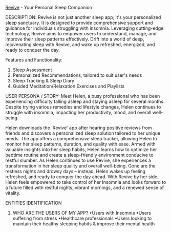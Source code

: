 <a href="php/index.php">Revive</a> - Your Personal Sleep Companion

DESCRIPTION:
Revive is not just another sleep app; it's your personalized sleep sanctuary. It is designed to provide comprehensive support and guidance for individuals struggling with insomnia. Leveraging cutting-edge technology, Revive aims to empower users to understand, manage, and improve their sleep patterns effectively. 
Drift into a world of deep, rejuvenating sleep with Revive, and wake up refreshed, energized, and ready to conquer the day.

      
Features and Functionality:
1. Sleep Assessment
2. Personalized Recommendations, tailored to suit user's needs
3. Sleep Tracking & Sleep Diary
4. Guided Meditation/Relaxation Exercises and Playlists


USER PERSONA / STORY:
Meet Helen, a busy professional who has been experiencing difficulty falling asleep and staying asleep for several months. Despite trying various remedies and lifestyle changes, Helen continues to struggle with insomnia, impacting her productivity, mood, and overall well-being.

Helen downloads the 'Revive' app after hearing positive reviews from friends and discovers a personalized sleep solution tailored to her unique needs. 
The app offers a comprehensive sleep tracker, allowing Helen to monitor her sleep patterns, duration, and quality with ease. Armed with valuable insights into her sleep habits, Helen learns how to optimize her bedtime routine and create a sleep-friendly environment conducive to restful slumber.
As Helen continues to use Revive, she experiences a transformation in her sleep quality and overall well-being. Gone are the restless nights and drowsy days – instead, Helen wakes up feeling refreshed, and ready to conquer the day ahead. 
With Revive by her side, Helen feels empowered to take control of her Insomnia and looks forward to a future filled with restful nights, vibrant mornings, and a renewed sense of vitality.



ENTITIES IDENTIFICATION

1. WHO ARE THE USERS OF MY APP?
	•Users with Insomnia
	•Users suffering from stress
	•Healthcare professionals
	•Users looking to maintain their healthy sleeping habits & improve their mental health
